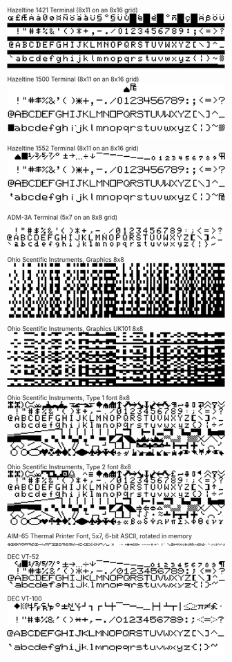 
Hazeltine 1421 Terminal (8x11 on an 8x16 grid)  
![]( hazeltine_1421/hazeltine_1421.png )

Hazeltine 1500 Terminal (8x11 on an 8x16 grid)  
![]( hazeltine_1500/hazeltine_1500.png )

Hazeltine 1552 Terminal (8x11 on an 8x16 grid)  
![]( hazeltine_1552/hazeltine_1552.png )

ADM-3A Terminal (5x7 on an 8x8 grid)  
![]( adm-3a/adm3a.png )

Ohio Scentific Instruments, Graphics 8x8  
![]( osi/graph0.png )

Ohio Scentific Instruments, Graphics UK101 8x8  
![]( osi/graphuk.png )

Ohio Scentific Instruments, Type 1 font 8x8  
![]( osi/type1.png )

Ohio Scentific Instruments, Type 2 font 8x8  
![]( osi/type2.png )

AIM-65 Thermal Printer Font, 5x7, 6-bit ASCII, rotated in memory  
![]( aim65/font-5x7.png )

DEC VT-52  
![]( vt52/vt52.png )

DEC VT-100    
![]( vt100/vt100.png )
